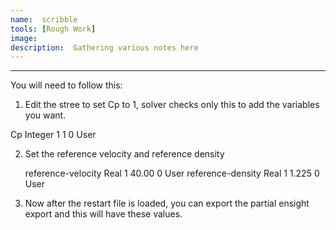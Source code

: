 ```yaml
---
name:  scribble
tools: [Rough Work]
image: 
description:  Gathering various notes here
---
```


 
 ----------------------------------
You will need to follow this:

1.  Edit the stree to set Cp to 1, solver checks only this to add the variables you want.

Cp    	Integer 	1 	1 	0 User


2.   Set the reference velocity and reference density

       reference-velocity    	Real 	1 	40.00 	0 User
       reference-density    	Real 	1 	1.225 	0 User


3.   Now after the restart file is loaded, you can export the partial ensight export and this will have these values.

